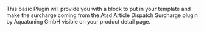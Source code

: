 This basic Plugin will provide you with a block to put in your template and make the surcharge coming from the Atsd Article Dispatch Surcharge plugin by Aquatuning GmbH visible on your product detail page.